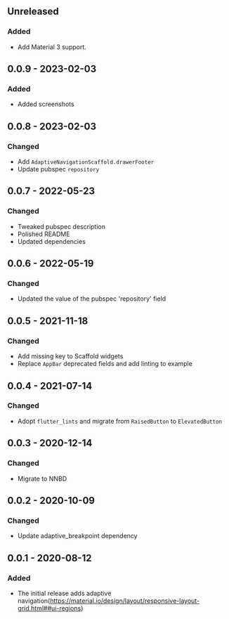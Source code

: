 ## Unreleased
### Added
- Add Material 3 support.

## 0.0.9 - 2023-02-03
### Added
- Added screenshots

## 0.0.8 - 2023-02-03
### Changed
- Add `AdaptiveNavigationScaffold.drawerFooter`
- Update pubspec `repository`

## 0.0.7 - 2022-05-23
### Changed
- Tweaked pubspec description
- Polished README
- Updated dependencies

## 0.0.6 - 2022-05-19
### Changed
- Updated the value of the pubspec 'repository' field

## 0.0.5 - 2021-11-18
### Changed
- Add missing key to Scaffold widgets
- Replace `AppBar` deprecated fields and add linting to example

## 0.0.4 - 2021-07-14
### Changed
- Adopt `flutter_lints` and migrate from `RaisedButton` to `ElevatedButton`

## 0.0.3 - 2020-12-14
### Changed
- Migrate to NNBD

## 0.0.2 - 2020-10-09
### Changed
- Update adaptive\_breakpoint dependency

## 0.0.1 - 2020-08-12
### Added
- The initial release adds adaptive navigation(https://material.io/design/layout/responsive-layout-grid.html##ui-regions)
